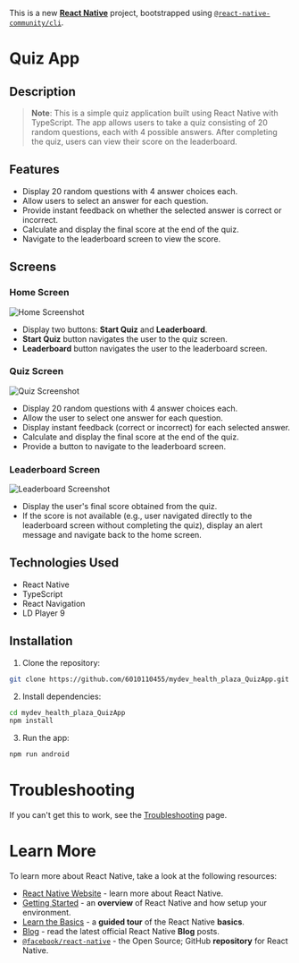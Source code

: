 This is a new [**React Native**](https://reactnative.dev) project, bootstrapped using [`@react-native-community/cli`](https://github.com/react-native-community/cli).

# Quiz App

## Description

>**Note**: This is a simple quiz application built using React Native with TypeScript. The app allows users to take a quiz consisting of 20 random questions, each with 4 possible answers. After completing the quiz, users can view their score on the leaderboard.

## Features

- Display 20 random questions with 4 answer choices each.
- Allow users to select an answer for each question.
- Provide instant feedback on whether the selected answer is correct or incorrect.
- Calculate and display the final score at the end of the quiz.
- Navigate to the leaderboard screen to view the score.

## Screens

### Home Screen
![Home Screenshot](screenshot1.png)


- Display two buttons: **Start Quiz** and **Leaderboard**.
- **Start Quiz** button navigates the user to the quiz screen.
- **Leaderboard** button navigates the user to the leaderboard screen.

### Quiz Screen
![Quiz Screenshot](screenshot2.png)


- Display 20 random questions with 4 answer choices each.
- Allow the user to select one answer for each question.
- Display instant feedback (correct or incorrect) for each selected answer.
- Calculate and display the final score at the end of the quiz.
- Provide a button to navigate to the leaderboard screen.

### Leaderboard Screen
![Leaderboard Screenshot](screenshot3.png)


- Display the user's final score obtained from the quiz.
- If the score is not available (e.g., user navigated directly to the leaderboard screen without completing the quiz), display an alert message and navigate back to the home screen.

## Technologies Used

- React Native
- TypeScript
- React Navigation
- LD Player 9

## Installation

1. Clone the repository: 
```bash 
git clone https://github.com/6010110455/mydev_health_plaza_QuizApp.git
```
2. Install dependencies: 
```bash
cd mydev_health_plaza_QuizApp
npm install
```
3. Run the app:
```bash 
npm run android
```

# Troubleshooting

If you can't get this to work, see the [Troubleshooting](https://reactnative.dev/docs/troubleshooting) page.

# Learn More

To learn more about React Native, take a look at the following resources:

- [React Native Website](https://reactnative.dev) - learn more about React Native.
- [Getting Started](https://reactnative.dev/docs/environment-setup) - an **overview** of React Native and how setup your environment.
- [Learn the Basics](https://reactnative.dev/docs/getting-started) - a **guided tour** of the React Native **basics**.
- [Blog](https://reactnative.dev/blog) - read the latest official React Native **Blog** posts.
- [`@facebook/react-native`](https://github.com/facebook/react-native) - the Open Source; GitHub **repository** for React Native.
